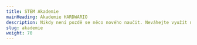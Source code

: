 ```yaml
---
title: STEM Akademie
mainHeading: Akademie HARDWARIO
description: Nikdy není pozdě se něco nového naučit. Neváhejte využít naše videa, výukové materiály a&nbsp;další obsah pro rychlejší pochopení světa IoT, průmyslu 4.0 a zařízení HARDWARIO.
slug: akademie
weight: 70
---
```

